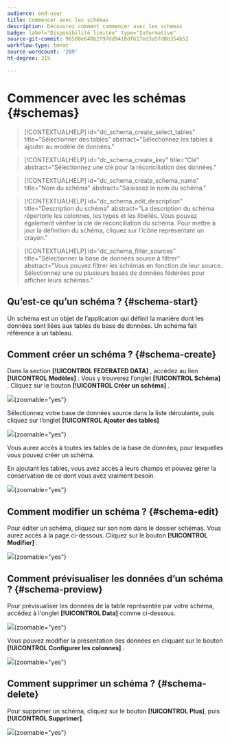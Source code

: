 ```yaml
---
audience: end-user
title: Commencer avec les schémas
description: Découvrez comment commencer avec les schémas
badge: label="Disponibilité limitée" type="Informative"
source-git-commit: 96508e648b2f97dd9410df617ed3a5fd8b354b52
workflow-type: tm+mt
source-wordcount: '289'
ht-degree: 31%

---
```


# Commencer avec les schémas {#schemas}


>[!CONTEXTUALHELP]
>id="dc_schema_create_select_tables"
>title="Sélectionner des tables"
>abstract="Sélectionnez les tables à ajouter au modèle de données."

>[!CONTEXTUALHELP]
>id="dc_schema_create_key"
>title="Clé"
>abstract="Sélectionnez une clé pour la réconciliation des données."

>[!CONTEXTUALHELP]
>id="dc_schema_create_schema_name"
>title="Nom du schéma"
>abstract="Saisissez le nom du schéma."


>[!CONTEXTUALHELP]
>id="dc_schema_edit_description"
>title="Description du schéma"
>abstract="La description du schéma répertorie les colonnes, les types et les libellés. Vous pouvez également vérifier la clé de réconciliation du schéma. Pour mettre à jour la définition du schéma, cliquez sur l’icône représentant un crayon."

>[!CONTEXTUALHELP]
>id="dc_schema_filter_sources"
>title="Sélectionner la base de données source à filtrer"
>abstract="Vous pouvez filtrer les schémas en fonction de leur source. Sélectionnez une ou plusieurs bases de données fédérées pour afficher leurs schémas."


## Qu’est-ce qu’un schéma ? {#schema-start}

Un schéma est un objet de l’application qui définit la manière dont les données sont liées aux tables de base de données.
Un schéma fait référence à un tableau.

## Comment créer un schéma ? {#schema-create}

Dans la section **[!UICONTROL FEDERATED DATA]** , accédez au lien **[!UICONTROL Modèles]** . Vous y trouverez l’onglet **[!UICONTROL Schéma]** .
Cliquez sur le bouton **[!UICONTROL Créer un schéma]** .

![](assets/schema_create.png){zoomable="yes"}

Sélectionnez votre base de données source dans la liste déroulante, puis cliquez sur l’onglet **[!UICONTROL Ajouter des tables]**

![](assets/schema_tables.png){zoomable="yes"}

Vous aurez accès à toutes les tables de la base de données, pour lesquelles vous pouvez créer un schéma.

En ajoutant les tables, vous avez accès à leurs champs et pouvez gérer la conservation de ce dont vous avez vraiment besoin.

![](assets/schema_fields.png){zoomable="yes"}

## Comment modifier un schéma ? {#schema-edit}

Pour éditer un schéma, cliquez sur son nom dans le dossier schémas. Vous aurez accès à la page ci-dessous.
Cliquez sur le bouton **[!UICONTROL Modifier]** .

![](assets/schema_edit.png){zoomable="yes"}

## Comment prévisualiser les données d’un schéma ? {#schema-preview}

Pour prévisualiser les données de la table représentée par votre schéma, accédez à l&#39;onglet **[!UICONTROL Data]** comme ci-dessous.

![](assets/schema_data.png){zoomable="yes"}

Vous pouvez modifier la présentation des données en cliquant sur le bouton **[!UICONTROL Configurer les colonnes]** .

![](assets/schema_columns.png){zoomable="yes"}

## Comment supprimer un schéma ? {#schema-delete}

Pour supprimer un schéma, cliquez sur le bouton **[!UICONTROL Plus]**, puis **[!UICONTROL Supprimer]**.

![](assets/schema_delete.png){zoomable="yes"}